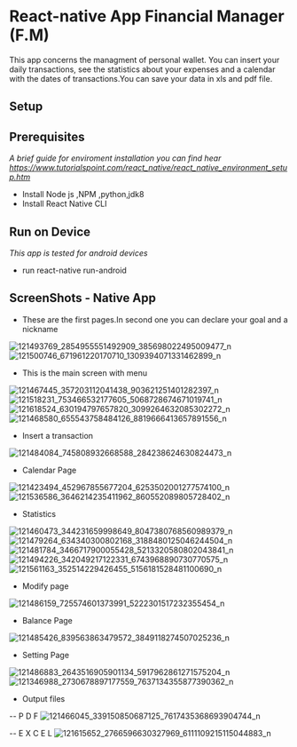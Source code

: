 # React-native App    Financial Manager (F.M)

This app concerns the managment of personal wallet. You can insert your daily transactions, see the statistics about your expenses and a calendar with the dates of transactions.You can save your data in xls and pdf file. 

## Setup

## Prerequisites

<i> A brief guide for enviroment installation you can find hear https://www.tutorialspoint.com/react_native/react_native_environment_setup.htm </i>
- Install Node js ,NPM ,python,jdk8
- Install React Native CLI

## Run on Device
<i> This app is tested for android devices </i>
- run react-native run-android

## ScreenShots - Native App


- These are the first pages.In second one you can declare your goal and a nickname

![121493769_2854955551492909_385698022495009477_n](https://user-images.githubusercontent.com/48652692/95992955-2fa0f580-0e37-11eb-81ee-015da259f42b.jpg)
![121500746_671961220170710_1309394071331462899_n](https://user-images.githubusercontent.com/48652692/95992970-3465a980-0e37-11eb-8348-a4011ee46265.jpg)

- This is the main screen with menu 

![121467445_357203112041438_903621251401282397_n](https://user-images.githubusercontent.com/48652692/95993211-83134380-0e37-11eb-85a1-1a2f6db48b10.jpg)
![121518231_753466532177605_5068728674671019741_n](https://user-images.githubusercontent.com/48652692/95993234-8c041500-0e37-11eb-88d4-89fd59f4b456.jpg)
![121618524_630194797657820_3099264632085302272_n](https://user-images.githubusercontent.com/48652692/95993264-93c3b980-0e37-11eb-8acb-ce096a4c6410.jpg)
![121468580_655543758484126_8819666413657891556_n](https://user-images.githubusercontent.com/48652692/95993277-98886d80-0e37-11eb-85c9-bc87d63bb622.jpg)

- Insert a transaction 

![121484084_745808932668588_284238624630824473_n](https://user-images.githubusercontent.com/48652692/95993447-cd94c000-0e37-11eb-8293-e2121df5f9d0.jpg)

- Calendar Page

![121423494_452967855677204_6253502001277574100_n](https://user-images.githubusercontent.com/48652692/95993495-dd140900-0e37-11eb-8c68-901433957670.jpg)
![121536586_3646214235411962_860552089805728402_n](https://user-images.githubusercontent.com/48652692/95993513-e1d8bd00-0e37-11eb-97c8-e59002c64870.jpg)

- Statistics


![121460473_344231659998649_8047380768560989379_n](https://user-images.githubusercontent.com/48652692/95993910-56abf700-0e38-11eb-92c8-4341098f2fc2.jpg)
![121479264_634340300802168_3188480125046244504_n](https://user-images.githubusercontent.com/48652692/95993915-59a6e780-0e38-11eb-943f-14eb04aedf34.jpg)
![121481784_3466717900055428_5213320580802043841_n](https://user-images.githubusercontent.com/48652692/95993925-5ad81480-0e38-11eb-86fe-95a66dbdfbb0.jpg)
![121494226_342049217122331_6743968890730770575_n](https://user-images.githubusercontent.com/48652692/95993945-60355f00-0e38-11eb-8b21-40b4eb08e1c5.jpg)
![121561163_352514229426455_5156181528481100690_n](https://user-images.githubusercontent.com/48652692/95993949-61ff2280-0e38-11eb-87d6-b95f0b3653c8.jpg)

- Modify page


![121486159_725574601373991_5222301517232355454_n](https://user-images.githubusercontent.com/48652692/95994130-9246c100-0e38-11eb-9490-1cd29dd9dfcb.jpg)


- Balance Page 


![121485426_839563863479572_3849118274507025236_n](https://user-images.githubusercontent.com/48652692/95994200-a8548180-0e38-11eb-8d0d-acb19cffaab7.jpg)

- Setting Page

![121486883_2643516905901134_5917962861271575204_n](https://user-images.githubusercontent.com/48652692/95994239-b99d8e00-0e38-11eb-93ff-7284252862c6.jpg)
![121346988_2730678897177559_7637134355877390362_n](https://user-images.githubusercontent.com/48652692/95994247-bb675180-0e38-11eb-9044-62097729fdab.jpg)

- Output files

-- P D F
![121466045_339150850687125_7617435368693904744_n](https://user-images.githubusercontent.com/48652692/95994287-c91cd700-0e38-11eb-93fe-dbcfe1090299.jpg)

-- E X C E L
![121615652_2766596630327969_6111109215115044883_n](https://user-images.githubusercontent.com/48652692/95994305-cc17c780-0e38-11eb-9273-2bd6ff1605d1.jpg)
